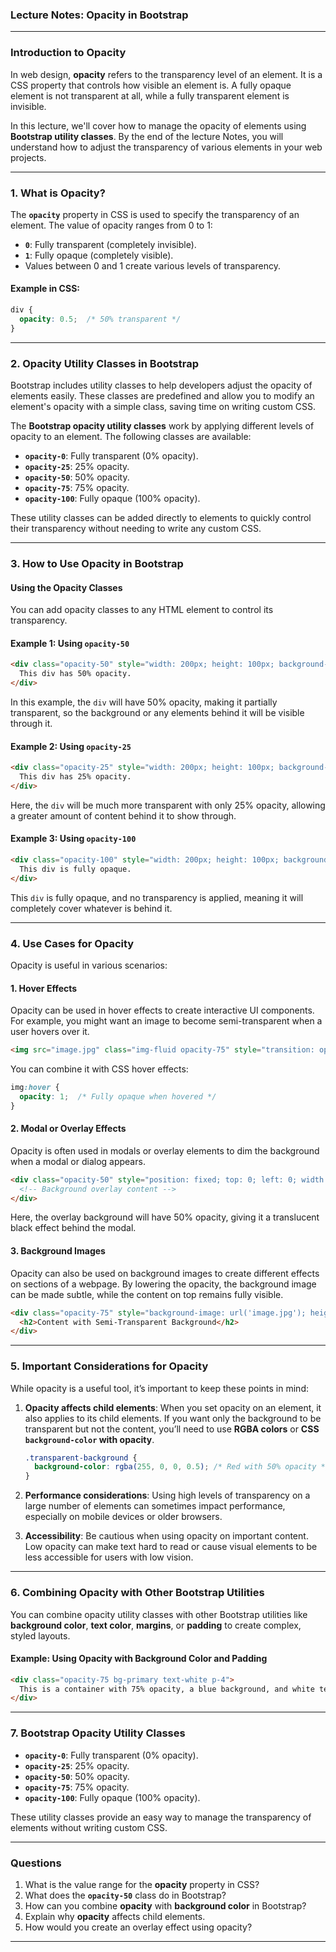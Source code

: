 ### **Lecture Notes: Opacity in Bootstrap**

---

### **Introduction to Opacity**

In web design, **opacity** refers to the transparency level of an element. It is a CSS property that controls how visible an element is. A fully opaque element is not transparent at all, while a fully transparent element is invisible.

In this lecture, we'll cover how to manage the opacity of elements using **Bootstrap utility classes**. By the end of the lecture Notes, you will understand how to adjust the transparency of various elements in your web projects.

---

### **1. What is Opacity?**

The **`opacity`** property in CSS is used to specify the transparency of an element. The value of opacity ranges from 0 to 1:
- **`0`**: Fully transparent (completely invisible).
- **`1`**: Fully opaque (completely visible).
- Values between 0 and 1 create various levels of transparency.

#### Example in CSS:
```css
div {
  opacity: 0.5;  /* 50% transparent */
}
```

---

### **2. Opacity Utility Classes in Bootstrap**

Bootstrap includes utility classes to help developers adjust the opacity of elements easily. These classes are predefined and allow you to modify an element's opacity with a simple class, saving time on writing custom CSS.

The **Bootstrap opacity utility classes** work by applying different levels of opacity to an element. The following classes are available:

- **`opacity-0`**: Fully transparent (0% opacity).
- **`opacity-25`**: 25% opacity.
- **`opacity-50`**: 50% opacity.
- **`opacity-75`**: 75% opacity.
- **`opacity-100`**: Fully opaque (100% opacity).

These utility classes can be added directly to elements to quickly control their transparency without needing to write any custom CSS.

---

### **3. How to Use Opacity in Bootstrap**

#### **Using the Opacity Classes**

You can add opacity classes to any HTML element to control its transparency.

#### Example 1: Using `opacity-50`

```html
<div class="opacity-50" style="width: 200px; height: 100px; background-color: blue;">
  This div has 50% opacity.
</div>
```

In this example, the `div` will have 50% opacity, making it partially transparent, so the background or any elements behind it will be visible through it.

#### Example 2: Using `opacity-25`

```html
<div class="opacity-25" style="width: 200px; height: 100px; background-color: green;">
  This div has 25% opacity.
</div>
```

Here, the `div` will be much more transparent with only 25% opacity, allowing a greater amount of content behind it to show through.

#### Example 3: Using `opacity-100`

```html
<div class="opacity-100" style="width: 200px; height: 100px; background-color: red;">
  This div is fully opaque.
</div>
```

This `div` is fully opaque, and no transparency is applied, meaning it will completely cover whatever is behind it.

---

### **4. Use Cases for Opacity**

Opacity is useful in various scenarios:

#### **1. Hover Effects**

Opacity can be used in hover effects to create interactive UI components. For example, you might want an image to become semi-transparent when a user hovers over it.

```html
<img src="image.jpg" class="img-fluid opacity-75" style="transition: opacity 0.3s;">
```

You can combine it with CSS hover effects:

```css
img:hover {
  opacity: 1;  /* Fully opaque when hovered */
}
```

#### **2. Modal or Overlay Effects**

Opacity is often used in modals or overlay elements to dim the background when a modal or dialog appears.

```html
<div class="opacity-50" style="position: fixed; top: 0; left: 0; width: 100%; height: 100%; background-color: black;">
  <!-- Background overlay content -->
</div>
```

Here, the overlay background will have 50% opacity, giving it a translucent black effect behind the modal.

#### **3. Background Images**

Opacity can also be used on background images to create different effects on sections of a webpage. By lowering the opacity, the background image can be made subtle, while the content on top remains fully visible.

```html
<div class="opacity-75" style="background-image: url('image.jpg'); height: 300px;">
  <h2>Content with Semi-Transparent Background</h2>
</div>
```

---

### **5. Important Considerations for Opacity**

While opacity is a useful tool, it’s important to keep these points in mind:

1. **Opacity affects child elements**: When you set opacity on an element, it also applies to its child elements. If you want only the background to be transparent but not the content, you’ll need to use **RGBA colors** or **CSS `background-color` with opacity**.

   ```css
   .transparent-background {
     background-color: rgba(255, 0, 0, 0.5); /* Red with 50% opacity */
   }
   ```

2. **Performance considerations**: Using high levels of transparency on a large number of elements can sometimes impact performance, especially on mobile devices or older browsers.

3. **Accessibility**: Be cautious when using opacity on important content. Low opacity can make text hard to read or cause visual elements to be less accessible for users with low vision.

---

### **6. Combining Opacity with Other Bootstrap Utilities**

You can combine opacity utility classes with other Bootstrap utilities like **background color**, **text color**, **margins**, or **padding** to create complex, styled layouts.

#### Example: Using Opacity with Background Color and Padding

```html
<div class="opacity-75 bg-primary text-white p-4">
  This is a container with 75% opacity, a blue background, and white text.
</div>
```

---

### **7. Bootstrap Opacity Utility Classes**

- **`opacity-0`**: Fully transparent (0% opacity).
- **`opacity-25`**: 25% opacity.
- **`opacity-50`**: 50% opacity.
- **`opacity-75`**: 75% opacity.
- **`opacity-100`**: Fully opaque (100% opacity).

These utility classes provide an easy way to manage the transparency of elements without writing custom CSS.

---

### **Questions**

1. What is the value range for the **opacity** property in CSS?
2. What does the **`opacity-50`** class do in Bootstrap?
3. How can you combine **opacity** with **background color** in Bootstrap?
4. Explain why **opacity** affects child elements.
5. How would you create an overlay effect using opacity?

---

